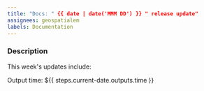 ```yaml
---
title: "Docs: " {{ date | date('MMM DD') }} " release update"
assignees: geospatialem
labels: Documentation
---
```

### Description
This week's updates include:

Output time:
${{ steps.current-date.outputs.time }}
